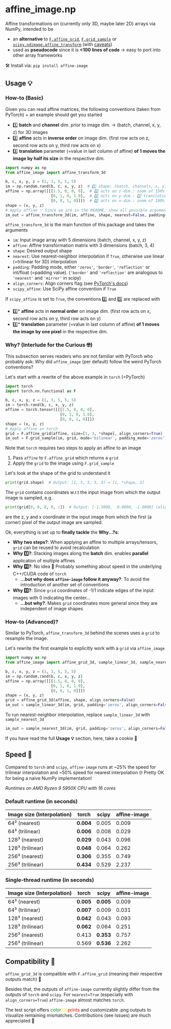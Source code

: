 # affine_image.np

Affine transformations on (currently only 3D, maybe later 2D) arrays via NumPy, intended to be
- an **alternative** to [`F.affine_grid`](https://pytorch.org/docs/stable/generated/torch.nn.functional.affine_grid.html), [`F.grid_sample`](https://pytorch.org/docs/stable/generated/torch.nn.functional.grid_sample.html) or [`scipy.ndimage.affine_transform`](https://docs.scipy.org/doc/scipy/reference/generated/scipy.ndimage.affine_transform.html) (with [caveats]())
- used as **pseudocode** since it is **<100 lines of code** -> easy to port into other array frameworks

🛠️ Install via: `pip install affine-image`

## Usage 💡
### How-to (Basic)
Given you can read affine matrices, the following conventions (taken from PyTorch) + an example should get you started
- 1️⃣ **batch** and **channel** dim. prior to image dim. -> (batch, channel, x, y, z) for 3D images
- 2️⃣ **affine** acts in **inverse order** on image dim. (first row acts on z, second row acts on y, third row acts on x)
- 3️⃣ **translation** parameter (=value in last column of affine) **of 1 moves the image by half its size** in the respective dim.
```python
import numpy as np
from affine_image import affine_transform_3d

b, c, x, y, z = (1, 3, 5, 5, 5)
im = np.random.rand(b, c, x, y, z)  # 1️⃣ shape: (batch, channels, x, y, z)
affine = np.array([[[1.5, 0, 0, 0],  # 2️⃣ acts on z-dim.: zoom of 150%
                    [0, 1, 0, 1.0],  # 2️⃣ acts on y-dim.: 3️⃣ translation by 2.5 pixels (=y/2)
                    [0, 0, 1, 0]]])  # 2️⃣ acts on x-dim.: zoom of 100% (i.e. no change)
shape = (x, y, z)
# Apply affine ✨ Since we are in the README, show all possible arguments (with default values)
im_out = affine_transform_3d(im, affine, shape, nearest=False, padding='zeros', align_corners=False, scipy_affine=False)
```
`affine_transform_3d` is the main function of this package and takes the arguments
- `im`: Input image array with 5 dimensions (batch, channel, x, y, z)
- `affine`: Affine transformation matrix with 3 dimensions (batch, 3, 4)
- `shape`: Desired output shape 
- `nearest`: Use nearest-neighbor interpolation if `True`, otherwise use linear (=trilinear for 3D) interpolation
- `padding`: Padding mode, either `'zeros'`, `'border'`, `'reflection'` or int/float (=padding value).
  (`'border'` and `'reflection'` are analogous to `'nearest'` and `'mirror'` in scipy)
- `align_corners`: Align corners flag (see [PyTorch's docs](https://pytorch.org/docs/stable/generated/torch.nn.functional.grid_sample.html))
- `scipy_affine`: Use SciPy affine convention if `True`

If `scipy_affine` is set to `True`, the conventions 2️⃣ and 3️⃣ are replaced with
- 2️⃣* **affine** acts in **normal order** on image dim. (first row acts on x, second row acts on y, third row acts on y)
- 3️⃣* **translation** parameter (=value in last column of affine) **of 1 moves the image by one pixel** in the respective dim.
### Why? (Interlude for the Curious 🤓)
This subsection serves readers who are not familiar with PyTorch who probably ask: 
Why did `affine_image` (per default) follow the weird PyTorch conventions?

Let's start with a rewrite of the above example in `torch` (=PyTorch)
```python
import torch
import torch.nn.functional as F

b, c, x, y, z = (1, 3, 5, 5, 5)
im = torch.rand(b, c, x, y, z) 
affine = torch.tensor([[[1.5, 0, 0, 0],
                        [0, 1, 0, 1.0],
                        [0, 0, 1, 0]]])
shape = (x, y, z)
# Apply affine in torch
grid = F.affine_grid(affine, size=[1, 3, *shape], align_corners=True)
im_out = F.grid_sample(im, grid, mode='bilinear', padding_mode='zeros', align_corners=True)
```
Note that `torch` requires two steps to apply an affine to an image
1. Pass `affine` to `F.affine_grid` which returns a `grid`
2. Apply the `grid` to the image using `F.grid_sample`

Let's look at the shape of the grid to understand it
```python
print(grid.shape)  # Output: [1, 5, 5, 5, 3] = [1, *shape, 3]
```
The `grid` contains coordinates w.r.t the input image from which the output image is sampled, e.g.
```python
print(grid[0, 0, 0, 0, :])  # Output: [-1.5000,  0.0000, -1.0000] (align_corners=True in code above made coordinates more understandable here)
```
are the z, y and x coordinate in the input image from which the first (a corner) pixel of the output image are sampled.

Ok, everything is set up to **finally tackle** the **Why...?s**:
- **Why two steps?**: When applying an affine to multiple arrays/tensors, `grid` can be reused to avoid recalculation
- **Why 1️⃣?**: Stacking images along the **batch** dim. enables **parallel** application of multiple affines
- **Why 2️⃣?**: No idea 🤔 Probably something about speed in the underlying C++/CUDA code of `torch`
  - **...but why does `affine-image` follow it anyway?**: To avoid the introduction of another set of conventions
- **Why 3️⃣?**: Since `grid` coordinates of -1/1 indicate edges of the input images with 0 indicating the center...
  - **...but why?**: Makes `grid` coordinates more general since they are independent of image shapes

### How-to (Advanced)?
Similar to PyTorch, `affine_transform_3d` behind the scenes uses a `grid` to resample the image. 

Let's rewrite the first example to explicitly work with a `grid` via `affine_image`
```python
import numpy as np
from affine_image import affine_grid_3d, sample_linear_3d, sample_nearest_3d

b, c, x, y, z = (1, 3, 5, 5, 5)
im = np.random.rand(b, c, x, y, z)
affine = np.array([[[1.5, 0, 0, 0],
                    [0, 1, 0, 1.0],
                    [0, 0, 1, 0]]])
shape = (x, y, z)
grid = affine_grid_3d(affine, shape, align_corners=False)
im_out = sample_linear_3d(im, grid, padding='zeros', align_corners=False)
```
To run nearest-neighbor interpolation, replace `sample_linear_3d` with `sample_nearest_3d`
```python
im_out = sample_nearest_3d(im, grid, padding='zeros', align_corners=False)
```
If you have read the full **Usage 💡** section, here, take a cookie 🍪
## Speed 💨
Compared to `torch` and `scipy`, `affine-image` runs at ~25% the speed for trilinear interpolation and ~50% speed for nearest interpolation 
🤓 Pretty OK for being a naive NumPy implementation!

*Runtimes on AMD Ryzen 9 5950X CPU with 16 cores*
### Default runtime (in seconds)
| Image size (Interpolation) | torch     | scipy | affine-image |
|-------------|-----------|-------|--------------|
| 64³ (nearest) | **0.004** | 0.005 | 0.009 |
| 64³ (trilinear) | **0.006** | 0.008 | 0.029 |
| 128³ (nearest) | **0.029** | 0.043 | 0.096 |
| 128³ (trilinear) | **0.048** | 0.064 | 0.262 |
| 256³ (nearest) | **0.306** | 0.355 | 0.749 |
| 256³ (trilinear) | **0.434** | 0.529 | 2.237 |
### Single-thread runtime (in seconds)
| Image size (Interpolation) | torch     | scipy     | affine-image |
|-------------|-----------|-----------|--------------|
| 64³ (nearest) | **0.005** | **0.005** | 0.009 |
| 64³ (trilinear) | **0.007** | 0.009     | 0.031 |
| 128³ (nearest) | **0.042** | 0.043     | 0.093 |
| 128³ (trilinear) | **0.062** | 0.064     | 0.251 |
| 256³ (nearest) | 0.413     | **0.353** | 0.757 |
| 256³ (trilinear) | 0.569     | **0.536** | 2.262 |
## Compatibility 📏
`affine_grid_3d` is compatible with `F.affine_grid` (meaning their respective outputs match) 🎉

Besides that, the outputs of `affine-image` currently slightly differ from the outputs of `torch` and `scipy`.
For `nearest=True` (especially with `align_corners=True`) `affine-image` almost matches `torch`.

The test script offers 
<span style="color:green">color</span><span style="color:yellow">ful</span> <span style="color:red">prints</span> 
and customizable .png outputs to visualize remaining mismatches. Contributions (see Issues) are much appreciated 🤗
